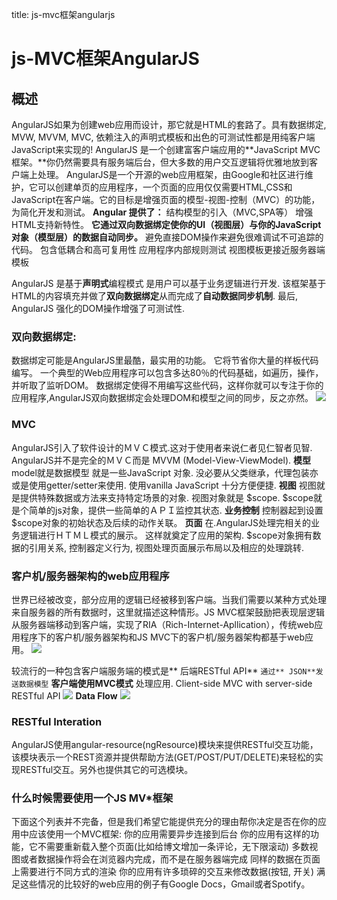 title: js-mvc框架angularjs 

#  js-MVC框架AngularJS 
##  概述 

AngularJS如果为创建web应用而设计，那它就是HTML的套路了。具有数据绑定, MVW, MVVM, MVC, 依赖注入的声明式模板和出色的可测试性都是用纯客户端 JavaScript来实现的! AngularJS 是一个创建富客户端应用的**JavaScript MVC框架。**你仍然需要具有服务端后台，但大多数的用户交互逻辑将优雅地放到客户端上处理。
AngularJS是一个开源的web应用框架，由Google和社区进行维护，它可以创建单页的应用程序，一个页面的应用仅仅需要HTML,CSS和JavaScript在客户端。它的目标是增强页面的模型-视图-控制（MVC）的功能，为简化开发和测试。
**Angular 提供了：**
结构模型的引入（MVC,SPA等）
增强HTML支持新特性。
**它通过双向数据绑定使你的UI（视图层）与你的JavaScript对象（模型层）的数据自动同步。**
避免直接DOM操作来避免很难调试不可追踪的代码。
包含低耦合和高可复用性
应用程序内部规则测试
视图模板更接近服务器端模板

AngularJS 是基于**声明式**编程模式 是用户可以基于业务逻辑进行开发. 该框架基于HTML的内容填充并做了**双向数据绑定**从而完成了**自动数据同步机制**. 最后, AngularJS 强化的DOM操作增强了可测试性.

###  双向数据绑定: 

数据绑定可能是AngularJS里最酷，最实用的功能。 它将节省你大量的样板代码编写。 一个典型的Web应用程序可以包含多达80％的代码基础，如遍历，操作，并听取了监听DOM。 数据绑定使得不用编写这些代码，这样你就可以专注于你的应用程序,AngularJS双向数据绑定会处理DOM和模型之间的同步，反之亦然。
![](/data/dokuwiki/web/pasted/20150728-025345.png?400*200)
###  MVC 

AngularJS引入了软件设计的ＭＶＣ模式.这对于使用者来说仁者见仁智者见智. AngularJS并不是完全的ＭＶＣ而是 MVVM (Model-View-ViewModel).
**模型**
model就是数据模型 就是一些JavaScript 对象. 没必要从父类继承，代理包装亦或是使用getter/setter来使用. 使用vanilla JavaScript 十分方便便捷.
**视图**
视图就是提供特殊数据或方法来支持特定场景的对象.
视图对象就是 $scope. $scope就是个简单的js对象，提供一些简单的ＡＰＩ监控其状态.
**业务控制**
控制器起到设置 $scope对象的初始状态及后续的动作关联。 
**页面**
在.AngularJS处理完相关的业务逻辑进行ＨＴＭＬ模式的展示。
这样就奠定了应用的架构.  $scope对象拥有数据的引用关系, 控制器定义行为, 视图处理页面展示布局以及相应的处理跳转.

###  客户机/服务器架构的web应用程序 
世界已经被改变，部分应用的逻辑已经被移到客户端。当我们需要以某种方式处理来自服务器的所有数据时，这里就描述这种情形。JS MVC框架鼓励把表现层逻辑从服务器端移动到客户端，实现了RIA（Rich-Internet-Apllication），传统web应用程序下的客户机/服务器架构和JS MVC下的客户机/服务器架构都基于web应用。
![](/data/dokuwiki/web/pasted/20150728-025917.png)

较流行的一种包含客户端服务端的模式是** 后端RESTful API** ` 通过** JSON**发送数据模型 ` **客户端使用MVC模式** 处理应用.
Client-side MVC with server-side RESTful API
![](/data/dokuwiki/web/pasted/20150728-030036.png)
**Data Flow**
![](/data/dokuwiki/web/pasted/20150728-030053.png?800*300)
###  RESTful Interation 
AngularJS使用angular-resource(ngResource)模块来提供RESTful交互功能，该模块表示一个REST资源并提供帮助方法(GET/POST/PUT/DELETE)来轻松的实现RESTful交互。另外也提供其它的可选模块。
###  什么时候需要使用一个JS MV*框架 

下面这个列表并不完备，但是我们希望它能提供充分的理由帮你决定是否在你的应用中应该使用一个MVC框架:
你的应用需要异步连接到后台
你的应用有这样的功能，它不需要重新载入整个页面(比如给博文增加一条评论，无下限滚动)
多数视图或者数据操作将会在浏览器内完成，而不是在服务器端完成
同样的数据在页面上需要进行不同方式的渲染
你的应用有许多琐碎的交互来修改数据(按钮, 开关)
满足这些情况的比较好的web应用的例子有Google Docs，Gmail或者Spotify。